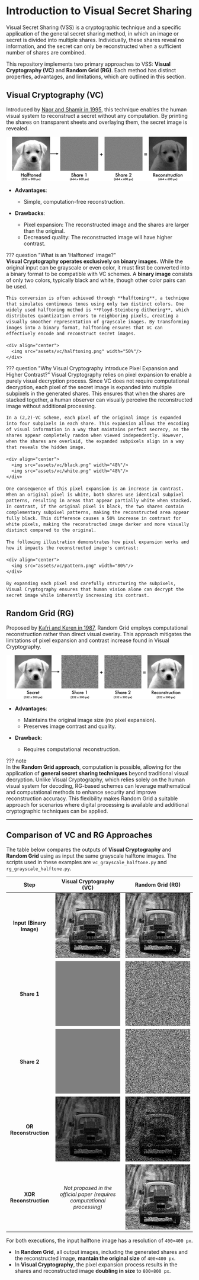 # Introduction to Visual Secret Sharing
Visual Secret Sharing (VSS) is a cryptographic technique and a specific application of the general secret sharing method, in which an image or secret is divided into multiple shares. Individually, these shares reveal no information, and the secret can only be reconstructed when a sufficient number of shares are combined.

This repository implements two primary approaches to VSS: **Visual Cryptography (VC)** and **Random Grid (RG)**. Each method has distinct properties, advantages, and limitations, which are outlined in this section.

## Visual Cryptography (VC)
Introduced by <a href="https://doi.org/10.1007/BFb0053419" target="_blank">Naor and Shamir in 1995</a>, this technique enables the human visual system to reconstruct a secret without any computation. By printing the shares on transparent sheets and overlaying them, the secret image is revealed.

<div align="center">
  <img src="assets/vc/process.png"/>
</div>

- **Advantages**:
    - Simple, computation-free reconstruction.
    
- **Drawbacks**:
    - Pixel expansion: The reconstructed image and the shares are larger than the original.
    - Decreased quality: The reconstructed image will have higher contrast.
  


??? question "What is an 'Halftoned' image?"  
    **Visual Cryptography operates exclusively on binary images.** While the original input can be grayscale or even color, it must first be converted into a binary format to be compatible with VC schemes. A **binary image** consists of only two colors, typically black and white, though other color pairs can be used.  
    
    This conversion is often achieved through **halftoning**, a technique that simulates continuous tones using only two distinct colors. One widely used halftoning method is **Floyd-Steinberg dithering**, which distributes quantization errors to neighboring pixels, creating a visually smoother representation of grayscale images. By transforming images into a binary format, halftoning ensures that VC can effectively encode and reconstruct secret images.
    
    <div align="center">
      <img src="assets/vc/halftoning.png" width="50%"/>
    </div>


??? question "Why Visual Cryptography introduce Pixel Expansion and Higher Contrast?"
    Visual Cryptography relies on pixel expansion to enable a purely visual decryption process. Since VC does not require computational decryption, each pixel of the secret image is expanded into multiple subpixels in the generated shares. This ensures that when the shares are stacked together, a human observer can visually perceive the reconstructed image without additional processing.
  
    In a (2,2)-VC scheme, each pixel of the original image is expanded into four subpixels in each share. This expansion allows the encoding of visual information in a way that maintains perfect secrecy, as the shares appear completely random when viewed independently. However, when the shares are overlaid, the expanded subpixels align in a way that reveals the hidden image.

    <div align="center">
      <img src="assets/vc/black.png" width="48%"/>
      <img src="assets/vc/white.png" width="48%"/>
    </div>

    One consequence of this pixel expansion is an increase in contrast. When an original pixel is white, both shares use identical subpixel patterns, resulting in areas that appear partially white when stacked. In contrast, if the original pixel is black, the two shares contain complementary subpixel patterns, making the reconstructed area appear fully black. This difference causes a 50% increase in contrast for white pixels, making the reconstructed image darker and more visually distinct compared to the original.

    The following illustration demonstrates how pixel expansion works and how it impacts the reconstructed image's contrast:

    <div align="center">
      <img src="assets/vc/pattern.png" width="80%"/>
    </div>

    By expanding each pixel and carefully structuring the subpixels, Visual Cryptography ensures that human vision alone can decrypt the secret image while inherently increasing its contrast.

 

## Random Grid (RG)
Proposed by <a href="https://doi.org/10.1364/ol.12.000377" target="_blank" rel="noopener noreferrer">Kafri and Keren in 1987</a>, Random Grid employs computational reconstruction rather than direct visual overlay. This approach mitigates the limitations of pixel expansion and contrast increase found in Visual Cryptography.

<div align="center">
  <img src="assets/rg/process.png"/>
</div>

- **Advantages**:
    - Maintains the original image size (no pixel expansion).
    - Preserves image contrast and quality.

- **Drawback**:
    - Requires computational reconstruction.



??? note  
    In the **Random Grid approach**, computation is possible, allowing for the application of **general secret sharing techniques** beyond traditional visual decryption. Unlike Visual Cryptography, which relies solely on the human visual system for decoding, RG-based schemes can leverage mathematical and computational methods to enhance security and improve reconstruction accuracy. This flexibility makes Random Grid a suitable approach for scenarios where digital processing is available and additional cryptographic techniques can be applied.

---

## Comparison of VC and RG Approaches
The table below compares the outputs of **Visual Cryptography** and **Random Grid** using as input the same grayscale halftone images. The scripts used in these examples are `vc_grayscale_halftone.py` and `rg_grayscale_halftone.py`.



<table style="border-collapse: collapse; width: 100%; text-align: center;">
    <colgroup>
        <col style="width: 20%;" />
        <col style="width: 35%;" />
        <col style="width: 35%;" />
    </colgroup>
    <thead>
        <tr>
            <th style="vertical-align: middle; text-align: center;">Step</th>
            <th style="vertical-align: middle; text-align: center;">Visual Cryptography (VC)</th>
            <th style="vertical-align: middle; text-align: center;">Random Grid (RG)</th>
        </tr>
    </thead>
    <tbody>
        <tr>
            <td style="vertical-align: middle; text-align: center;"><strong>Input (Binary Image)</strong></td>
            <td><img src="assets/vc/halftoned.png"/></td>
            <td><img src="assets/rg/halftoned.png"/></td>
        </tr>
        <tr>
            <td style="vertical-align: middle; text-align: center;"><strong>Share 1</strong></td>
            <td><img src="assets/vc/share1.png"/></td>
            <td><img src="assets/rg/RG1.png"/></td>
        </tr>
        <tr>
            <td style="vertical-align: middle; text-align: center;"><strong>Share 2</strong></td>
            <td><img src="assets/vc/share2.png"/></td>
            <td><img src="assets/rg/RG2.png"/></td>
        </tr>
        <tr>
            <td style="vertical-align: middle; text-align: center;"><strong>OR Reconstruction</strong></td>
            <td><img src="assets/vc/overlap.png"/></td>
            <td><img src="assets/rg/overlap_OR.png"/></td>
        </tr>
        <tr>
            <td style="vertical-align: middle; text-align: center;"><strong>XOR Reconstruction</strong></td>
            <td style="vertical-align: middle; text-align: center;"><i>Not proposed in the official paper (requires computational processing)</i></td>
            <td><img src="assets/rg/overlap_XOR.png"/></td>
        </tr>
    </tbody>
</table>


For both executions, the input halftone image has a resolution of `400×400 px`.  

- In **Random Grid**, all output images, including the generated shares and the reconstructed image, **mantain the original size** of `400×400 px`.  
- In **Visual Cryptography**, the pixel expansion process results in the shares and reconstructed image **doubling in size** to `800×800 px`.
